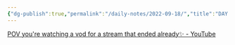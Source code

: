 ```yaml
---
{"dg-publish":true,"permalink":"/daily-notes/2022-09-18/","title":"DAY LOG","tags":["dailynotes"]}
---
```




 [POV you're watching a vod for a stream that ended already✨ - YouTube](https://www.youtube.com/watch?v=GZ7NCSTQavg)
